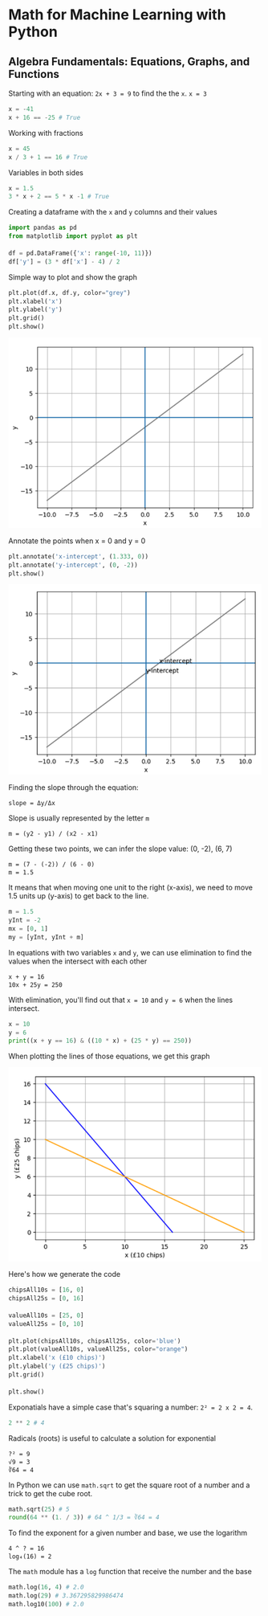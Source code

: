 # Math for Machine Learning with Python

## Algebra Fundamentals: Equations, Graphs, and Functions

Starting with an equation: `2x + 3 = 9` to find the the `x`. `x = 3`

```python
x = -41
x + 16 == -25 # True
```

Working with fractions

```python
x = 45
x / 3 + 1 == 16 # True
```

Variables in both sides

```python
x = 1.5
3 * x + 2 == 5 * x -1 # True
```

Creating a dataframe with the `x` and `y` columns and their values

```python
import pandas as pd
from matplotlib import pyplot as plt

df = pd.DataFrame({'x': range(-10, 11)})
df['y'] = (3 * df['x'] - 4) / 2
```

Simple way to plot and show the graph

```python
plt.plot(df.x, df.y, color="grey")
plt.xlabel('x')
plt.ylabel('y')
plt.grid()
plt.show()
```

![simple graph](graph.png)

Annotate the points when x = 0 and y = 0

```python
plt.annotate('x-intercept', (1.333, 0))
plt.annotate('y-intercept', (0, -2))
plt.show()
```

![graph with intercept](graph-with-intercept.png)

Finding the slope through the equation:

```
slope = Δy/Δx
```

Slope is usually represented by the letter `m`

```
m = (y2 - y1) / (x2 - x1)
```

Getting these two points, we can infer the slope value: (0, -2), (6, 7)

```
m = (7 - (-2)) / (6 - 0)
m = 1.5
```

It means that when moving one unit to the right (x-axis), we need to move 1.5 units up (y-axis) to get back to the line.

```python
m = 1.5
yInt = -2
mx = [0, 1]
my = [yInt, yInt + m]
```

In equations with two variables `x` and `y`, we can use elimination to find the values when the intersect with each other

```
x + y = 16
10x + 25y = 250
```

With elimination, you'll find out that `x = 10` and `y = 6` when the lines intersect.

```python
x = 10
y = 6
print((x + y == 16) & ((10 * x) + (25 * y) == 250))
```

When plotting the lines of those equations, we get this graph

![](graph-system-of-equations.png)

Here's how we generate the code

```python
chipsAll10s = [16, 0]
chipsAll25s = [0, 16]

valueAll10s = [25, 0]
valueAll25s = [0, 10]

plt.plot(chipsAll10s, chipsAll25s, color='blue')
plt.plot(valueAll10s, valueAll25s, color="orange")
plt.xlabel('x (£10 chips)')
plt.ylabel('y (£25 chips)')
plt.grid()

plt.show()
```

Exponatials have a simple case that's squaring a number: `2² = 2 x 2 = 4`.

```python
2 ** 2 # 4
```

Radicals (roots) is useful to calculate a solution for exponential

```
?² = 9
√9 = 3
∛64 = 4
```

In Python we can use `math.sqrt` to get the square root of a number and a trick to get the cube root.

```python
math.sqrt(25) # 5
round(64 ** (1. / 3)) # 64 ^ 1/3 = ∛64 = 4
```

To find the exponent for a given number and base, we use the logarithm

```
4 ^ ? = 16
log₄(16) = 2
```

The `math` module has a `log` function that receive the number and the base

```python
math.log(16, 4) # 2.0
math.log(29) # 3.367295829986474
math.log10(100) # 2.0
```
